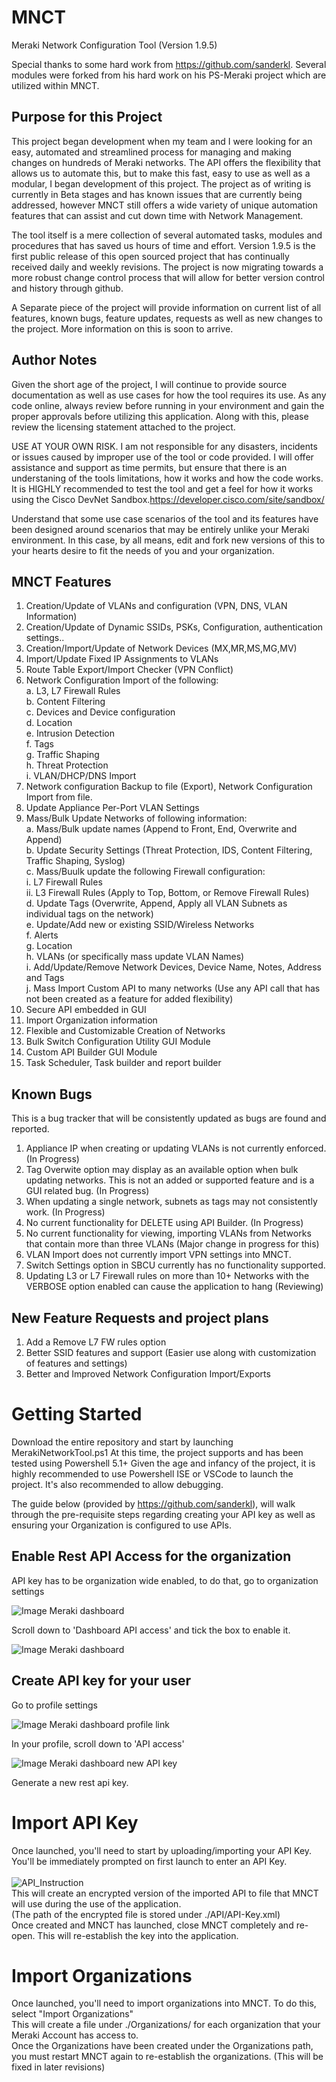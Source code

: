 # MNCT
Meraki Network Configuration Tool (Version 1.9.5)

Special thanks to some hard work from https://github.com/sanderkl. Several modules were forked from his hard work on his PS-Meraki project which are utilized within MNCT.

## Purpose for this Project
This project began development when my team and I were looking for an easy, automated and streamlined process for managing and making changes on hundreds of Meraki networks. The API offers the flexibility that allows us to automate this, but to make this fast, easy to use as well as a modular, I began development of this project. The project as of writing is currently in Beta stages and has known issues that are currently being addressed, however MNCT still offers a wide variety of unique automation features that can assist and cut down time with Network Management.

The tool itself is a mere collection of several automated tasks, modules and procedures that has saved us hours of time and effort. Version 1.9.5 is the first public release of this open sourced project that has continually received daily and weekly revisions. The project is now migrating towards a more robust change control process that will allow for better version control and history through github.

A Separate piece of the project will provide information on current list of all features, known bugs, feature updates, requests as well as new changes to the project.
More information on this is soon to arrive.

## Author Notes
Given the short age of the project, I will continue to provide source documentation as well as use cases for how the tool requires its use. As any code online, always review before running in your environment and gain the proper approvals before utilizing this application. Along with this, please review the licensing statement attached to the project.

USE AT YOUR OWN RISK. I am not responsible for any disasters, incidents or issues caused by improper use of the tool or code provided. I will offer assistance and support as time permits, but ensure that there is an understaning of the tools limitations, how it works and how the code works. It is  HIGHLY recommended to test the tool and get a feel for how it works using the Cisco DevNet Sandbox.https://developer.cisco.com/site/sandbox/

Understand that some use case scenarios of the tool and its features have been designed around scenarios that may be entirely unlike your Meraki environment. In this case, by all means, edit and fork new versions of this to your hearts desire to fit the needs of you and your organization.

## MNCT Features
1. Creation/Update of VLANs and configuration (VPN, DNS, VLAN Information) <br>
2. Creation/Update of Dynamic SSIDs, PSKs, Configuration, authentication settings.. <br>
3. Creation/Import/Update of Network Devices (MX,MR,MS,MG,MV) <br>
4. Import/Update Fixed IP Assignments to VLANs <br>
5. Route Table Export/Import Checker (VPN Conflict) <br>
6. Network Configuration Import of the following: <br>
   a. L3, L7 Firewall Rules <br>
   b. Content Filtering <br>
   c. Devices and Device configuration <br>
   d. Location <br>
   e. Intrusion Detection <br>
   f. Tags <br>
   g. Traffic Shaping <br>
   h. Threat Protection <br>
   i. VLAN/DHCP/DNS Import <br>
7. Network configuration Backup to file (Export), Network Configuration Import from file.<br>
8. Update Appliance Per-Port VLAN Settings <br>
9. Mass/Bulk Update Networks of following information:<br>
   a. Mass/Bulk update names (Append to Front, End, Overwrite and Append) <br>
   b. Update Security Settings (Threat Protection, IDS, Content Filtering, Traffic Shaping, Syslog) <br>
   c. Mass/Buulk update the following Firewall configuration: <br>
      i. L7 Firewall Rules <br>
      ii. L3 Firewall Rules (Apply to Top, Bottom, or Remove Firewall Rules) <br>
   d. Update Tags (Overwrite, Append, Apply all VLAN Subnets as individual tags on the network) <br>
   e. Update/Add new or existing SSID/Wireless Networks <br>
   f. Alerts <br>
   g. Location <br>
   h. VLANs (or specifically mass update VLAN Names) <br>
   i. Add/Update/Remove Network Devices, Device Name, Notes, Address and Tags <br>
   j. Mass Import Custom API to many networks (Use any API call that has not been created as a feature for added flexibility) <br>
10. Secure API embedded in GUI <br>
11. Import Organization information <br>
12. Flexible and Customizable Creation of Networks <br>
13. Bulk Switch Configuration Utility GUI Module <br>
14. Custom API Builder GUI Module <br>
15. Task Scheduler, Task builder and report builder <br>

## Known Bugs
This is a bug tracker that will be consistently updated as bugs are found and reported. <br>
1. Appliance IP when creating or updating VLANs is not currently enforced. (In Progress) <br>
2. Tag Overwite option may display as an available option when bulk updating networks. This is not an added or supported feature and is a GUI related bug. (In Progress) <br>
3. When updating a single network, subnets as tags may not consistently work. (In Progress) <br>
4. No current functionality for DELETE using API Builder. (In Progress) <br>
5. No current functionality for viewing, importing VLANs from Networks that contain more than three VLANs (Major change in progress for this) <br>
6. VLAN Import does not currently import VPN settings into MNCT. <br>
7. Switch Settings option in SBCU currently has no functionality supported. <br>
8. Updating L3 or L7 Firewall rules on more than 10+ Networks with the VERBOSE option enabled can cause the application to hang (Reviewing)

## New Feature Requests and project plans
1. Add a Remove L7 FW rules option <br>
2. Better SSID features and support (Easier use along with customization of features and settings) <br>
3. Better and Improved Network Configuration Import/Exports <br>

# Getting Started
Download the entire repository and start by launching MerakiNetworkTool.ps1
At this time, the project supports and has been tested using Powershell 5.1+
Given the age and infancy of the project, it is highly recommended to use Powershell ISE or VSCode to launch the project. It's also recommended to allow debugging.

The guide below (provided by https://github.com/sanderkl), will walk through the pre-requisite steps regarding creating your API key as well as ensuring your Organization is configured to use APIs.

## Enable Rest API Access for the organization

API key has to be organization wide enabled, to do that, go to organization settings

![Image Meraki dashboard](https://imgur.com/LBzIhK3.png)

Scroll down to 'Dashboard API access' and tick the box to enable it.

![Image Meraki dashboard](https://imgur.com/iOXTiEJ.png)

## Create API key for your user

Go to profile settings

![Image Meraki dashboard profile link](https://imgur.com/ymjzujI.png)

In your profile, scroll down to 'API access'

![Image Meraki dashboard new API key](https://imgur.com/Dbux0J5.png)

Generate a new rest api key.

# Import API Key
Once launched, you'll need to start by uploading/importing your API Key. <br>
You'll be immediately prompted on first launch to enter an API Key. <br>
<br>
<img src="https://i.imgur.com/b48RcwC.png" alt="API_Instruction"/><br>
This will create an encrypted version of the imported API to file that MNCT will use during the use of the application. <br>
(The path of the encrypted file is stored under ./API/API-Key.xml) <br>
Once created and MNCT has launched, close MNCT completely and re-open. This will re-establish the key into the application. <br>

# Import Organizations
Once launched, you'll need to import organizations into MNCT. To do this, select "Import Organizations" <br>
This will create a file under ./Organizations/ for each organization that your Meraki Account has access to. <br>
Once the Organizations have been created under the Organizations path, you must restart MNCT again to re-establish the organizations. (This will be fixed in later revisions) <br>
